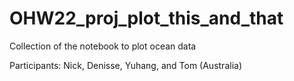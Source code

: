 # OHW22_proj_plot_this_and_that
Collection of the notebook to plot ocean data

Participants: Nick, Denisse, Yuhang, and Tom (Australia)